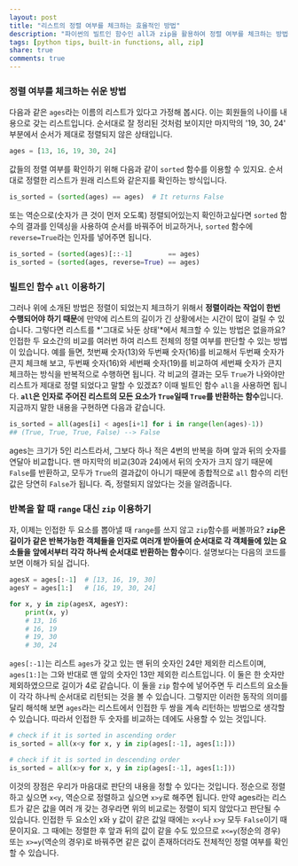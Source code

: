 ```yaml
---
layout: post
title: "리스트의 정렬 여부를 체크하는 효율적인 방법"
description: "파이썬의 빌트인 함수인 all과 zip을 활용하여 정렬 여부를 체크하는 방법을 알아봅니다."
tags: [python tips, built-in functions, all, zip]
share: true
comments: true
---
```


### 정렬 여부를 체크하는 쉬운 방법

다음과 같은 `ages`라는 이름의 리스트가 있다고 가정해 봅시다. 이는 회원들의 나이를 내용으로 갖는 리스트입니다. 순서대로 잘 정리된 것처럼 보이지만 마지막의 '19, 30, 24' 부분에서 순서가 제대로 정렬되지 않은 상태입니다.

```python
ages = [13, 16, 19, 30, 24]
```

값들의 정렬 여부를 확인하기 위해 다음과 같이 `sorted` 함수를 이용할 수 있지요. 순서대로 정렬한 리스트가 원래 리스트와 같은지를 확인하는 방식입니다.

```python
is_sorted = (sorted(ages) == ages)  # It returns False
```

또는 역순으로(숫자가 큰 것이 먼저 오도록) 정렬되어있는지 확인하고싶다면 `sorted` 함수의 결과를 인덱싱을 사용하여 순서를 바꿔주어 비교하거나, `sorted` 함수에 `reverse=True`라는 인자를 넣어주면 됩니다.

```python
is_sorted = (sorted(ages)[::-1]         == ages)
is_sorted = (sorted(ages, reverse=True) == ages)
```


### 빌트인 함수 `all` 이용하기

그러나 위에 소개된 방법은 정렬이 되었는지 체크하기 위해서 **정렬이라는 작업이 한번 수행되어야 하기 때문**에 만약에 리스트의 길이가 긴 상황에서는 시간이 많이 걸릴 수 있습니다. 그렇다면 리스트를 *'그대로 놔둔 상태'*에서 체크할 수 있는 방법은 없을까요? 인접한 두 요소간의 비교를 여러번 하여 리스트 전체의 정렬 여부를 판단할 수 있는 방법이 있습니다. 예를 들면, 첫번째 숫자(13)와 두번째 숫자(16)를 비교해서 두번째 숫자가 큰지 체크해 보고, 두번째 숫자(16)와 세번째 숫자(19)를 비교하여 세번째 숫자가 큰지 체크하는 방식을 반복적으로 수행하면 됩니다. 각 비교의 결과는 모두 `True`가 나와야만 리스트가 제대로 정렬 되었다고 말할 수 있겠죠? 이때 빌트인 함수 `all`을 사용하면 됩니다. **`all`은 인자로 주어진 리스트의 모든 요소가 `True`일때 `True`를 반환하는 함수**입니다. 지금까지 말한 내용을 구현하면 다음과 같습니다.

```python
is_sorted = all(ages[i] < ages[i+1] for i in range(len(ages)-1))
## (True, True, True, False) --> False
```

ages는 크기가 5인 리스트라서, 그보다 하나 적은 4번의 반복을 하며 앞과 뒤의 숫자를 연달아 비교합니다. 맨 마지막의 비교(30과 24)에서 뒤의 숫자가 크지 않기 때문에 `False`를 반환하고, 모두가 `True`의 결과값이 아니기 때문에 종합적으로 `all` 함수의 리턴값은 당연히 `False`가 됩니다. 즉, 정렬되지 않았다는 것을 알려줍니다.


### 반복을 할 때 `range` 대신 `zip` 이용하기

자, 이제는 인접한 두 요소를 뽑아낼 때 `range`를 쓰지 않고 `zip`함수를 써볼까요? **`zip`은 길이가 같은 반복가능한 객체들을 인자로 여러개 받아들여 순서대로 각 객체들에 있는 요소들을 앞에서부터 각각 하나씩 순서대로 반환하는 함수**이다. 설명보다는 다음의 코드를 보면 이해가 되실 겁니다.

```python
agesX = ages[:-1]  # [13, 16, 19, 30]
agesY = ages[1:]   # [16, 19, 30, 24]

for x, y in zip(agesX, agesY):
    print(x, y)
    # 13, 16
    # 16, 19
    # 19, 30
    # 30, 24
```

`ages[:-1]`는 리스트 `ages`가 갖고 있는 맨 뒤의 숫자인 24만 제외한 리스트이며, `ages[1:]`는 그와 반대로 맨 앞의 숫자인 13만 제외한 리스트입니다. 이 둘은 한 숫자만 제외하였으므로 길이가 4로 같습니다. 이 둘을 `zip` 함수에 넣어주면 두 리스트의 요소들이 각각 하나씩 순서대로 리턴되는 것을 볼 수 있습니다. 그렇지만 이러한 동작의 의미를 달리 해석해 보면 `ages`라는 리스트에서 인접한 두 쌍을 계속 리턴하는 방법으로 생각할 수 있습니다. 따라서 인접한 두 숫자를 비교하는 데에도 사용할 수 있는 것입니다.

```python
# check if it is sorted in ascending order
is_sorted = all(x<y for x, y in zip(ages[:-1], ages[1:]))

# check if it is sorted in descending order
is_sorted = all(x>y for x, y in zip(ages[:-1], ages[1:]))
```

이것의 장점은 우리가 마음대로 판단의 내용을 정할 수 있다는 것입니다. 정순으로 정렬하고 싶으면 `x<y`, 역순으로 정렬하고 싶으면 `x>y`로 해주면 됩니다. 만약 ages라는 리스트가 같은 값을 여러 개 갖는 경우라면 위의 비교로는 정렬이 되지 않았다고 판단될 수 있습니다. 인접한 두 요소인 x와 y 값이 같은 값일 때에는 `x<y`나 `x>y` 모두 `False`이기 때문이지요. 그 때에는 정렬한 후 앞과 뒤의 값이 같을 수도 있으므로 `x<=y`(정순의 경우) 또는 `x>=y`(역순의 경우)로 바꿔주면 같은 값이 존재하더라도 전체적인 정렬 여부를 확인할 수 있습니다.
